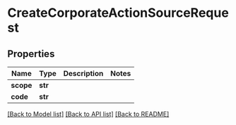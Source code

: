 # CreateCorporateActionSourceRequest

## Properties
Name | Type | Description | Notes
------------ | ------------- | ------------- | -------------
**scope** | **str** |  | 
**code** | **str** |  | 

[[Back to Model list]](../README.md#documentation-for-models) [[Back to API list]](../README.md#documentation-for-api-endpoints) [[Back to README]](../README.md)


